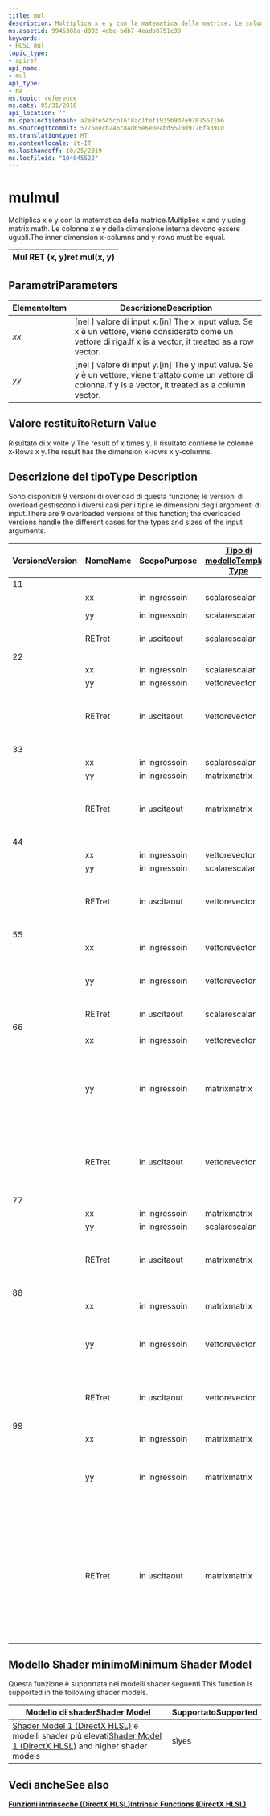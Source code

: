 ```yaml
---
title: mul
description: Moltiplica x e y con la matematica della matrice. Le colonne x e y della dimensione interna devono essere uguali.
ms.assetid: 9945388a-d802-4dbe-bdb7-4eadb8751c39
keywords:
- HLSL mul
topic_type:
- apiref
api_name:
- mul
api_type:
- NA
ms.topic: reference
ms.date: 05/31/2018
api_location: ''
ms.openlocfilehash: a2e9fe545cb16f8ac1fef1935b9d7e97075521b6
ms.sourcegitcommit: 57758ecb246c84d65e6e0e4bd5570d9176fa39cd
ms.translationtype: MT
ms.contentlocale: it-IT
ms.lasthandoff: 10/25/2019
ms.locfileid: "104045522"
---
```

# <a name="mul"></a><span data-ttu-id="d3eae-105">mul</span><span class="sxs-lookup"><span data-stu-id="d3eae-105">mul</span></span>

<span data-ttu-id="d3eae-106">Moltiplica x e y con la matematica della matrice.</span><span class="sxs-lookup"><span data-stu-id="d3eae-106">Multiplies x and y using matrix math.</span></span> <span data-ttu-id="d3eae-107">Le colonne x e y della dimensione interna devono essere uguali.</span><span class="sxs-lookup"><span data-stu-id="d3eae-107">The inner dimension x-columns and y-rows must be equal.</span></span>



| <span data-ttu-id="d3eae-108">Mul RET (x, y)</span><span class="sxs-lookup"><span data-stu-id="d3eae-108">ret mul(x, y)</span></span> |
|---------------|



 

## <a name="parameters"></a><span data-ttu-id="d3eae-109">Parametri</span><span class="sxs-lookup"><span data-stu-id="d3eae-109">Parameters</span></span>



| <span data-ttu-id="d3eae-110">Elemento</span><span class="sxs-lookup"><span data-stu-id="d3eae-110">Item</span></span>                                                   | <span data-ttu-id="d3eae-111">Descrizione</span><span class="sxs-lookup"><span data-stu-id="d3eae-111">Description</span></span>                                                                           |
|--------------------------------------------------------|---------------------------------------------------------------------------------------|
| <span data-ttu-id="d3eae-112"><span id="x"></span><span id="X"></span>*x*</span><span class="sxs-lookup"><span data-stu-id="d3eae-112"><span id="x"></span><span id="X"></span>*x*</span></span><br/> | <span data-ttu-id="d3eae-113">\[nel \] valore di input x.</span><span class="sxs-lookup"><span data-stu-id="d3eae-113">\[in\] The x input value.</span></span> <span data-ttu-id="d3eae-114">Se x è un vettore, viene considerato come un vettore di riga.</span><span class="sxs-lookup"><span data-stu-id="d3eae-114">If x is a vector, it treated as a row vector.</span></span><br/>    |
| <span data-ttu-id="d3eae-115"><span id="y"></span><span id="Y"></span>*y*</span><span class="sxs-lookup"><span data-stu-id="d3eae-115"><span id="y"></span><span id="Y"></span>*y*</span></span><br/> | <span data-ttu-id="d3eae-116">\[nel \] valore di input y.</span><span class="sxs-lookup"><span data-stu-id="d3eae-116">\[in\] The y input value.</span></span> <span data-ttu-id="d3eae-117">Se y è un vettore, viene trattato come un vettore di colonna.</span><span class="sxs-lookup"><span data-stu-id="d3eae-117">If y is a vector, it treated as a column vector.</span></span><br/> |



 

## <a name="return-value"></a><span data-ttu-id="d3eae-118">Valore restituito</span><span class="sxs-lookup"><span data-stu-id="d3eae-118">Return Value</span></span>

<span data-ttu-id="d3eae-119">Risultato di x volte y.</span><span class="sxs-lookup"><span data-stu-id="d3eae-119">The result of x times y.</span></span> <span data-ttu-id="d3eae-120">Il risultato contiene le colonne x-Rows x y.</span><span class="sxs-lookup"><span data-stu-id="d3eae-120">The result has the dimension x-rows x y-columns.</span></span>

## <a name="type-description"></a><span data-ttu-id="d3eae-121">Descrizione del tipo</span><span class="sxs-lookup"><span data-stu-id="d3eae-121">Type Description</span></span>

<span data-ttu-id="d3eae-122">Sono disponibili 9 versioni di overload di questa funzione; le versioni di overload gestiscono i diversi casi per i tipi e le dimensioni degli argomenti di input.</span><span class="sxs-lookup"><span data-stu-id="d3eae-122">There are 9 overloaded versions of this function; the overloaded versions handle the different cases for the types and sizes of the input arguments.</span></span>



| <span data-ttu-id="d3eae-123">Versione</span><span class="sxs-lookup"><span data-stu-id="d3eae-123">Version</span></span> | <span data-ttu-id="d3eae-124">Nome</span><span class="sxs-lookup"><span data-stu-id="d3eae-124">Name</span></span> | <span data-ttu-id="d3eae-125">Scopo</span><span class="sxs-lookup"><span data-stu-id="d3eae-125">Purpose</span></span> | [<span data-ttu-id="d3eae-126">**Tipo di modello**</span><span class="sxs-lookup"><span data-stu-id="d3eae-126">**Template Type**</span></span>](dx-graphics-hlsl-intrinsic-functions.md) | [<span data-ttu-id="d3eae-127">**Tipo di componente**</span><span class="sxs-lookup"><span data-stu-id="d3eae-127">**Component Type**</span></span>](dx-graphics-hlsl-intrinsic-functions.md) | <span data-ttu-id="d3eae-128">Dimensione</span><span class="sxs-lookup"><span data-stu-id="d3eae-128">Size</span></span>                                                                     |
|---------|------|---------|---------------------------------------------------------------|----------------------------------------------------------------|--------------------------------------------------------------------------|
| <span data-ttu-id="d3eae-129">1</span><span class="sxs-lookup"><span data-stu-id="d3eae-129">1</span></span>       |      |         |                                                               |                                                                |                                                                          |
|         | <span data-ttu-id="d3eae-130">x</span><span class="sxs-lookup"><span data-stu-id="d3eae-130">x</span></span>    | <span data-ttu-id="d3eae-131">in ingresso</span><span class="sxs-lookup"><span data-stu-id="d3eae-131">in</span></span>      | <span data-ttu-id="d3eae-132">scalare</span><span class="sxs-lookup"><span data-stu-id="d3eae-132">scalar</span></span>                                                        | <span data-ttu-id="d3eae-133">float, int</span><span class="sxs-lookup"><span data-stu-id="d3eae-133">float, int</span></span>                                                     | <span data-ttu-id="d3eae-134">1</span><span class="sxs-lookup"><span data-stu-id="d3eae-134">1</span></span>                                                                        |
|         | <span data-ttu-id="d3eae-135">y</span><span class="sxs-lookup"><span data-stu-id="d3eae-135">y</span></span>    | <span data-ttu-id="d3eae-136">in ingresso</span><span class="sxs-lookup"><span data-stu-id="d3eae-136">in</span></span>      | <span data-ttu-id="d3eae-137">scalare</span><span class="sxs-lookup"><span data-stu-id="d3eae-137">scalar</span></span>                                                        | <span data-ttu-id="d3eae-138">uguale all'input x</span><span class="sxs-lookup"><span data-stu-id="d3eae-138">same as input x</span></span>                                                | <span data-ttu-id="d3eae-139">1</span><span class="sxs-lookup"><span data-stu-id="d3eae-139">1</span></span>                                                                        |
|         | <span data-ttu-id="d3eae-140">RET</span><span class="sxs-lookup"><span data-stu-id="d3eae-140">ret</span></span>  | <span data-ttu-id="d3eae-141">in uscita</span><span class="sxs-lookup"><span data-stu-id="d3eae-141">out</span></span>     | <span data-ttu-id="d3eae-142">scalare</span><span class="sxs-lookup"><span data-stu-id="d3eae-142">scalar</span></span>                                                        | <span data-ttu-id="d3eae-143">uguale all'input x</span><span class="sxs-lookup"><span data-stu-id="d3eae-143">same as input x</span></span>                                                | <span data-ttu-id="d3eae-144">1</span><span class="sxs-lookup"><span data-stu-id="d3eae-144">1</span></span>                                                                        |
| <span data-ttu-id="d3eae-145">2</span><span class="sxs-lookup"><span data-stu-id="d3eae-145">2</span></span>       |      |         |                                                               |                                                                |                                                                          |
|         | <span data-ttu-id="d3eae-146">x</span><span class="sxs-lookup"><span data-stu-id="d3eae-146">x</span></span>    | <span data-ttu-id="d3eae-147">in ingresso</span><span class="sxs-lookup"><span data-stu-id="d3eae-147">in</span></span>      | <span data-ttu-id="d3eae-148">scalare</span><span class="sxs-lookup"><span data-stu-id="d3eae-148">scalar</span></span>                                                        | <span data-ttu-id="d3eae-149">float, int</span><span class="sxs-lookup"><span data-stu-id="d3eae-149">float, int</span></span>                                                     | <span data-ttu-id="d3eae-150">1</span><span class="sxs-lookup"><span data-stu-id="d3eae-150">1</span></span>                                                                        |
|         | <span data-ttu-id="d3eae-151">y</span><span class="sxs-lookup"><span data-stu-id="d3eae-151">y</span></span>    | <span data-ttu-id="d3eae-152">in ingresso</span><span class="sxs-lookup"><span data-stu-id="d3eae-152">in</span></span>      | <span data-ttu-id="d3eae-153">vettore</span><span class="sxs-lookup"><span data-stu-id="d3eae-153">vector</span></span>                                                        | <span data-ttu-id="d3eae-154">float, int</span><span class="sxs-lookup"><span data-stu-id="d3eae-154">float, int</span></span>                                                     | <span data-ttu-id="d3eae-155">any</span><span class="sxs-lookup"><span data-stu-id="d3eae-155">any</span></span>                                                                      |
|         | <span data-ttu-id="d3eae-156">RET</span><span class="sxs-lookup"><span data-stu-id="d3eae-156">ret</span></span>  | <span data-ttu-id="d3eae-157">in uscita</span><span class="sxs-lookup"><span data-stu-id="d3eae-157">out</span></span>     | <span data-ttu-id="d3eae-158">vettore</span><span class="sxs-lookup"><span data-stu-id="d3eae-158">vector</span></span>                                                        | <span data-ttu-id="d3eae-159">float, int</span><span class="sxs-lookup"><span data-stu-id="d3eae-159">float, int</span></span>                                                     | <span data-ttu-id="d3eae-160">le stesse dimensioni di input y</span><span class="sxs-lookup"><span data-stu-id="d3eae-160">same dimension(s) as input y</span></span>                                             |
| <span data-ttu-id="d3eae-161">3</span><span class="sxs-lookup"><span data-stu-id="d3eae-161">3</span></span>       |      |         |                                                               |                                                                |                                                                          |
|         | <span data-ttu-id="d3eae-162">x</span><span class="sxs-lookup"><span data-stu-id="d3eae-162">x</span></span>    | <span data-ttu-id="d3eae-163">in ingresso</span><span class="sxs-lookup"><span data-stu-id="d3eae-163">in</span></span>      | <span data-ttu-id="d3eae-164">scalare</span><span class="sxs-lookup"><span data-stu-id="d3eae-164">scalar</span></span>                                                        | <span data-ttu-id="d3eae-165">float, int</span><span class="sxs-lookup"><span data-stu-id="d3eae-165">float, int</span></span>                                                     | <span data-ttu-id="d3eae-166">1</span><span class="sxs-lookup"><span data-stu-id="d3eae-166">1</span></span>                                                                        |
|         | <span data-ttu-id="d3eae-167">y</span><span class="sxs-lookup"><span data-stu-id="d3eae-167">y</span></span>    | <span data-ttu-id="d3eae-168">in ingresso</span><span class="sxs-lookup"><span data-stu-id="d3eae-168">in</span></span>      | <span data-ttu-id="d3eae-169">matrix</span><span class="sxs-lookup"><span data-stu-id="d3eae-169">matrix</span></span>                                                        | <span data-ttu-id="d3eae-170">float, int</span><span class="sxs-lookup"><span data-stu-id="d3eae-170">float, int</span></span>                                                     | <span data-ttu-id="d3eae-171">any</span><span class="sxs-lookup"><span data-stu-id="d3eae-171">any</span></span>                                                                      |
|         | <span data-ttu-id="d3eae-172">RET</span><span class="sxs-lookup"><span data-stu-id="d3eae-172">ret</span></span>  | <span data-ttu-id="d3eae-173">in uscita</span><span class="sxs-lookup"><span data-stu-id="d3eae-173">out</span></span>     | <span data-ttu-id="d3eae-174">matrix</span><span class="sxs-lookup"><span data-stu-id="d3eae-174">matrix</span></span>                                                        | <span data-ttu-id="d3eae-175">uguale all'input y</span><span class="sxs-lookup"><span data-stu-id="d3eae-175">same as input y</span></span>                                                | <span data-ttu-id="d3eae-176">le stesse dimensioni di input y</span><span class="sxs-lookup"><span data-stu-id="d3eae-176">same dimension(s) as input y</span></span>                                             |
| <span data-ttu-id="d3eae-177">4</span><span class="sxs-lookup"><span data-stu-id="d3eae-177">4</span></span>       |      |         |                                                               |                                                                |                                                                          |
|         | <span data-ttu-id="d3eae-178">x</span><span class="sxs-lookup"><span data-stu-id="d3eae-178">x</span></span>    | <span data-ttu-id="d3eae-179">in ingresso</span><span class="sxs-lookup"><span data-stu-id="d3eae-179">in</span></span>      | <span data-ttu-id="d3eae-180">vettore</span><span class="sxs-lookup"><span data-stu-id="d3eae-180">vector</span></span>                                                        | <span data-ttu-id="d3eae-181">float, int</span><span class="sxs-lookup"><span data-stu-id="d3eae-181">float, int</span></span>                                                     | <span data-ttu-id="d3eae-182">any</span><span class="sxs-lookup"><span data-stu-id="d3eae-182">any</span></span>                                                                      |
|         | <span data-ttu-id="d3eae-183">y</span><span class="sxs-lookup"><span data-stu-id="d3eae-183">y</span></span>    | <span data-ttu-id="d3eae-184">in ingresso</span><span class="sxs-lookup"><span data-stu-id="d3eae-184">in</span></span>      | <span data-ttu-id="d3eae-185">scalare</span><span class="sxs-lookup"><span data-stu-id="d3eae-185">scalar</span></span>                                                        | <span data-ttu-id="d3eae-186">float, int</span><span class="sxs-lookup"><span data-stu-id="d3eae-186">float, int</span></span>                                                     | <span data-ttu-id="d3eae-187">1</span><span class="sxs-lookup"><span data-stu-id="d3eae-187">1</span></span>                                                                        |
|         | <span data-ttu-id="d3eae-188">RET</span><span class="sxs-lookup"><span data-stu-id="d3eae-188">ret</span></span>  | <span data-ttu-id="d3eae-189">in uscita</span><span class="sxs-lookup"><span data-stu-id="d3eae-189">out</span></span>     | <span data-ttu-id="d3eae-190">vettore</span><span class="sxs-lookup"><span data-stu-id="d3eae-190">vector</span></span>                                                        | <span data-ttu-id="d3eae-191">float, int</span><span class="sxs-lookup"><span data-stu-id="d3eae-191">float, int</span></span>                                                     | <span data-ttu-id="d3eae-192">le stesse dimensioni di input x</span><span class="sxs-lookup"><span data-stu-id="d3eae-192">same dimension(s) as input x</span></span>                                             |
| <span data-ttu-id="d3eae-193">5</span><span class="sxs-lookup"><span data-stu-id="d3eae-193">5</span></span>       |      |         |                                                               |                                                                |                                                                          |
|         | <span data-ttu-id="d3eae-194">x</span><span class="sxs-lookup"><span data-stu-id="d3eae-194">x</span></span>    | <span data-ttu-id="d3eae-195">in ingresso</span><span class="sxs-lookup"><span data-stu-id="d3eae-195">in</span></span>      | <span data-ttu-id="d3eae-196">vettore</span><span class="sxs-lookup"><span data-stu-id="d3eae-196">vector</span></span>                                                        | <span data-ttu-id="d3eae-197">float, int</span><span class="sxs-lookup"><span data-stu-id="d3eae-197">float, int</span></span>                                                     | <span data-ttu-id="d3eae-198">any</span><span class="sxs-lookup"><span data-stu-id="d3eae-198">any</span></span>                                                                      |
|         | <span data-ttu-id="d3eae-199">y</span><span class="sxs-lookup"><span data-stu-id="d3eae-199">y</span></span>    | <span data-ttu-id="d3eae-200">in ingresso</span><span class="sxs-lookup"><span data-stu-id="d3eae-200">in</span></span>      | <span data-ttu-id="d3eae-201">vettore</span><span class="sxs-lookup"><span data-stu-id="d3eae-201">vector</span></span>                                                        | <span data-ttu-id="d3eae-202">float, int</span><span class="sxs-lookup"><span data-stu-id="d3eae-202">float, int</span></span>                                                     | <span data-ttu-id="d3eae-203">le stesse dimensioni di input x</span><span class="sxs-lookup"><span data-stu-id="d3eae-203">same dimension(s) as input x</span></span>                                             |
|         | <span data-ttu-id="d3eae-204">RET</span><span class="sxs-lookup"><span data-stu-id="d3eae-204">ret</span></span>  | <span data-ttu-id="d3eae-205">in uscita</span><span class="sxs-lookup"><span data-stu-id="d3eae-205">out</span></span>     | <span data-ttu-id="d3eae-206">scalare</span><span class="sxs-lookup"><span data-stu-id="d3eae-206">scalar</span></span>                                                        | <span data-ttu-id="d3eae-207">float, int</span><span class="sxs-lookup"><span data-stu-id="d3eae-207">float, int</span></span>                                                     | <span data-ttu-id="d3eae-208">1</span><span class="sxs-lookup"><span data-stu-id="d3eae-208">1</span></span>                                                                        |
| <span data-ttu-id="d3eae-209">6</span><span class="sxs-lookup"><span data-stu-id="d3eae-209">6</span></span>       |      |         |                                                               |                                                                |                                                                          |
|         | <span data-ttu-id="d3eae-210">x</span><span class="sxs-lookup"><span data-stu-id="d3eae-210">x</span></span>    | <span data-ttu-id="d3eae-211">in ingresso</span><span class="sxs-lookup"><span data-stu-id="d3eae-211">in</span></span>      | <span data-ttu-id="d3eae-212">vettore</span><span class="sxs-lookup"><span data-stu-id="d3eae-212">vector</span></span>                                                        | <span data-ttu-id="d3eae-213">float, int</span><span class="sxs-lookup"><span data-stu-id="d3eae-213">float, int</span></span>                                                     | <span data-ttu-id="d3eae-214">any</span><span class="sxs-lookup"><span data-stu-id="d3eae-214">any</span></span>                                                                      |
|         | <span data-ttu-id="d3eae-215">y</span><span class="sxs-lookup"><span data-stu-id="d3eae-215">y</span></span>    | <span data-ttu-id="d3eae-216">in ingresso</span><span class="sxs-lookup"><span data-stu-id="d3eae-216">in</span></span>      | <span data-ttu-id="d3eae-217">matrix</span><span class="sxs-lookup"><span data-stu-id="d3eae-217">matrix</span></span>                                                        | <span data-ttu-id="d3eae-218">float, int</span><span class="sxs-lookup"><span data-stu-id="d3eae-218">float, int</span></span>                                                     | <span data-ttu-id="d3eae-219">righe = stesse dimensioni come input x, colonne = any</span><span class="sxs-lookup"><span data-stu-id="d3eae-219">rows = same dimension(s) as input x, columns = any</span></span>                       |
|         | <span data-ttu-id="d3eae-220">RET</span><span class="sxs-lookup"><span data-stu-id="d3eae-220">ret</span></span>  | <span data-ttu-id="d3eae-221">in uscita</span><span class="sxs-lookup"><span data-stu-id="d3eae-221">out</span></span>     | <span data-ttu-id="d3eae-222">vettore</span><span class="sxs-lookup"><span data-stu-id="d3eae-222">vector</span></span>                                                        | <span data-ttu-id="d3eae-223">float, int</span><span class="sxs-lookup"><span data-stu-id="d3eae-223">float, int</span></span>                                                     | <span data-ttu-id="d3eae-224">le stesse dimensioni delle colonne di input y</span><span class="sxs-lookup"><span data-stu-id="d3eae-224">same dimension(s) as input y columns</span></span>                                     |
| <span data-ttu-id="d3eae-225">7</span><span class="sxs-lookup"><span data-stu-id="d3eae-225">7</span></span>       |      |         |                                                               |                                                                |                                                                          |
|         | <span data-ttu-id="d3eae-226">x</span><span class="sxs-lookup"><span data-stu-id="d3eae-226">x</span></span>    | <span data-ttu-id="d3eae-227">in ingresso</span><span class="sxs-lookup"><span data-stu-id="d3eae-227">in</span></span>      | <span data-ttu-id="d3eae-228">matrix</span><span class="sxs-lookup"><span data-stu-id="d3eae-228">matrix</span></span>                                                        | <span data-ttu-id="d3eae-229">float, int</span><span class="sxs-lookup"><span data-stu-id="d3eae-229">float, int</span></span>                                                     | <span data-ttu-id="d3eae-230">any</span><span class="sxs-lookup"><span data-stu-id="d3eae-230">any</span></span>                                                                      |
|         | <span data-ttu-id="d3eae-231">y</span><span class="sxs-lookup"><span data-stu-id="d3eae-231">y</span></span>    | <span data-ttu-id="d3eae-232">in ingresso</span><span class="sxs-lookup"><span data-stu-id="d3eae-232">in</span></span>      | <span data-ttu-id="d3eae-233">scalare</span><span class="sxs-lookup"><span data-stu-id="d3eae-233">scalar</span></span>                                                        | <span data-ttu-id="d3eae-234">float, int</span><span class="sxs-lookup"><span data-stu-id="d3eae-234">float, int</span></span>                                                     | <span data-ttu-id="d3eae-235">1</span><span class="sxs-lookup"><span data-stu-id="d3eae-235">1</span></span>                                                                        |
|         | <span data-ttu-id="d3eae-236">RET</span><span class="sxs-lookup"><span data-stu-id="d3eae-236">ret</span></span>  | <span data-ttu-id="d3eae-237">in uscita</span><span class="sxs-lookup"><span data-stu-id="d3eae-237">out</span></span>     | <span data-ttu-id="d3eae-238">matrix</span><span class="sxs-lookup"><span data-stu-id="d3eae-238">matrix</span></span>                                                        | <span data-ttu-id="d3eae-239">float, int</span><span class="sxs-lookup"><span data-stu-id="d3eae-239">float, int</span></span>                                                     | <span data-ttu-id="d3eae-240">le stesse dimensioni di input x</span><span class="sxs-lookup"><span data-stu-id="d3eae-240">same dimension(s) as input x</span></span>                                             |
| <span data-ttu-id="d3eae-241">8</span><span class="sxs-lookup"><span data-stu-id="d3eae-241">8</span></span>       |      |         |                                                               |                                                                |                                                                          |
|         | <span data-ttu-id="d3eae-242">x</span><span class="sxs-lookup"><span data-stu-id="d3eae-242">x</span></span>    | <span data-ttu-id="d3eae-243">in ingresso</span><span class="sxs-lookup"><span data-stu-id="d3eae-243">in</span></span>      | <span data-ttu-id="d3eae-244">matrix</span><span class="sxs-lookup"><span data-stu-id="d3eae-244">matrix</span></span>                                                        | <span data-ttu-id="d3eae-245">float, int</span><span class="sxs-lookup"><span data-stu-id="d3eae-245">float, int</span></span>                                                     | <span data-ttu-id="d3eae-246">any</span><span class="sxs-lookup"><span data-stu-id="d3eae-246">any</span></span>                                                                      |
|         | <span data-ttu-id="d3eae-247">y</span><span class="sxs-lookup"><span data-stu-id="d3eae-247">y</span></span>    | <span data-ttu-id="d3eae-248">in ingresso</span><span class="sxs-lookup"><span data-stu-id="d3eae-248">in</span></span>      | <span data-ttu-id="d3eae-249">vettore</span><span class="sxs-lookup"><span data-stu-id="d3eae-249">vector</span></span>                                                        | <span data-ttu-id="d3eae-250">float, int</span><span class="sxs-lookup"><span data-stu-id="d3eae-250">float, int</span></span>                                                     | <span data-ttu-id="d3eae-251">numero di colonne nell'input x</span><span class="sxs-lookup"><span data-stu-id="d3eae-251">number of columns in input x</span></span>                                             |
|         | <span data-ttu-id="d3eae-252">RET</span><span class="sxs-lookup"><span data-stu-id="d3eae-252">ret</span></span>  | <span data-ttu-id="d3eae-253">in uscita</span><span class="sxs-lookup"><span data-stu-id="d3eae-253">out</span></span>     | <span data-ttu-id="d3eae-254">vettore</span><span class="sxs-lookup"><span data-stu-id="d3eae-254">vector</span></span>                                                        | <span data-ttu-id="d3eae-255">float, int</span><span class="sxs-lookup"><span data-stu-id="d3eae-255">float, int</span></span>                                                     | <span data-ttu-id="d3eae-256">numero di righe nell'input x</span><span class="sxs-lookup"><span data-stu-id="d3eae-256">number of rows in input x</span></span>                                                |
| <span data-ttu-id="d3eae-257">9</span><span class="sxs-lookup"><span data-stu-id="d3eae-257">9</span></span>       |      |         |                                                               |                                                                |                                                                          |
|         | <span data-ttu-id="d3eae-258">x</span><span class="sxs-lookup"><span data-stu-id="d3eae-258">x</span></span>    | <span data-ttu-id="d3eae-259">in ingresso</span><span class="sxs-lookup"><span data-stu-id="d3eae-259">in</span></span>      | <span data-ttu-id="d3eae-260">matrix</span><span class="sxs-lookup"><span data-stu-id="d3eae-260">matrix</span></span>                                                        | <span data-ttu-id="d3eae-261">float, int</span><span class="sxs-lookup"><span data-stu-id="d3eae-261">float, int</span></span>                                                     | <span data-ttu-id="d3eae-262">any</span><span class="sxs-lookup"><span data-stu-id="d3eae-262">any</span></span>                                                                      |
|         | <span data-ttu-id="d3eae-263">y</span><span class="sxs-lookup"><span data-stu-id="d3eae-263">y</span></span>    | <span data-ttu-id="d3eae-264">in ingresso</span><span class="sxs-lookup"><span data-stu-id="d3eae-264">in</span></span>      | <span data-ttu-id="d3eae-265">matrix</span><span class="sxs-lookup"><span data-stu-id="d3eae-265">matrix</span></span>                                                        | <span data-ttu-id="d3eae-266">float, int</span><span class="sxs-lookup"><span data-stu-id="d3eae-266">float, int</span></span>                                                     | <span data-ttu-id="d3eae-267">Rows = numero di colonne nell'input x</span><span class="sxs-lookup"><span data-stu-id="d3eae-267">rows = number of columns in input x</span></span>                                      |
|         | <span data-ttu-id="d3eae-268">RET</span><span class="sxs-lookup"><span data-stu-id="d3eae-268">ret</span></span>  | <span data-ttu-id="d3eae-269">in uscita</span><span class="sxs-lookup"><span data-stu-id="d3eae-269">out</span></span>     | <span data-ttu-id="d3eae-270">matrix</span><span class="sxs-lookup"><span data-stu-id="d3eae-270">matrix</span></span>                                                        | <span data-ttu-id="d3eae-271">float, int</span><span class="sxs-lookup"><span data-stu-id="d3eae-271">float, int</span></span>                                                     | <span data-ttu-id="d3eae-272">Rows = numero di righe nell'input x, colonne = numero di colonne nell'input y</span><span class="sxs-lookup"><span data-stu-id="d3eae-272">rows = number of rows in input x, columns = number of columns in input y</span></span> |



 

## <a name="minimum-shader-model"></a><span data-ttu-id="d3eae-273">Modello Shader minimo</span><span class="sxs-lookup"><span data-stu-id="d3eae-273">Minimum Shader Model</span></span>

<span data-ttu-id="d3eae-274">Questa funzione è supportata nei modelli shader seguenti.</span><span class="sxs-lookup"><span data-stu-id="d3eae-274">This function is supported in the following shader models.</span></span>



| <span data-ttu-id="d3eae-275">Modello di shader</span><span class="sxs-lookup"><span data-stu-id="d3eae-275">Shader Model</span></span>                                                                       | <span data-ttu-id="d3eae-276">Supportato</span><span class="sxs-lookup"><span data-stu-id="d3eae-276">Supported</span></span> |
|------------------------------------------------------------------------------------|-----------|
| <span data-ttu-id="d3eae-277">[Shader Model 1 (DirectX HLSL)](dx-graphics-hlsl-sm1.md) e modelli shader più elevati</span><span class="sxs-lookup"><span data-stu-id="d3eae-277">[Shader Model 1 (DirectX HLSL)](dx-graphics-hlsl-sm1.md) and higher shader models</span></span> | <span data-ttu-id="d3eae-278">sì</span><span class="sxs-lookup"><span data-stu-id="d3eae-278">yes</span></span>       |



 

## <a name="see-also"></a><span data-ttu-id="d3eae-279">Vedi anche</span><span class="sxs-lookup"><span data-stu-id="d3eae-279">See also</span></span>

<dl> <dt>

[<span data-ttu-id="d3eae-280">**Funzioni intrinseche (DirectX HLSL)**</span><span class="sxs-lookup"><span data-stu-id="d3eae-280">**Intrinsic Functions (DirectX HLSL)**</span></span>](dx-graphics-hlsl-intrinsic-functions.md)
</dt> </dl>

 

 





